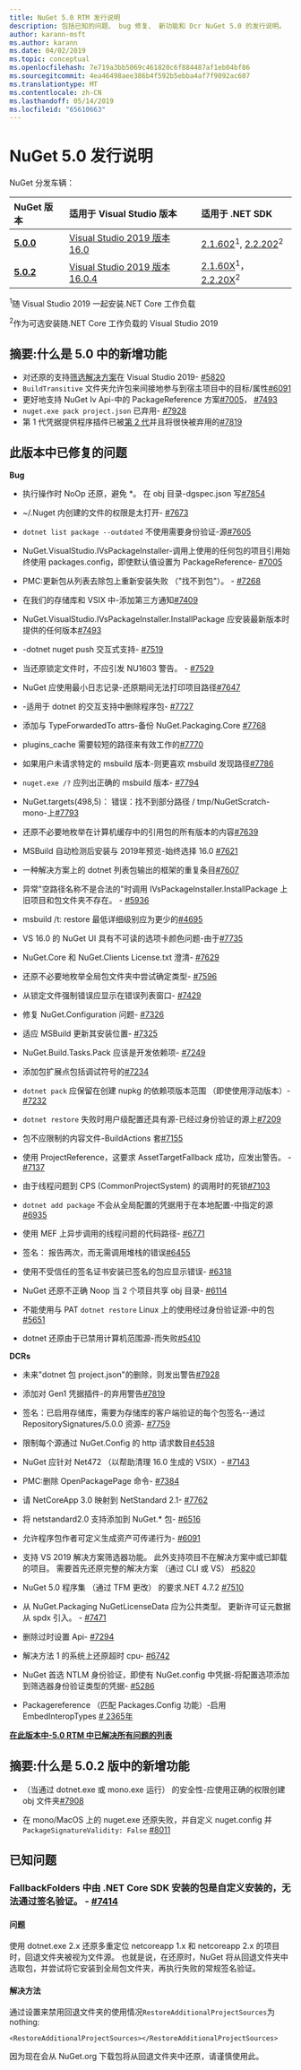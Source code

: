 ```yaml
---
title: NuGet 5.0 RTM 发行说明
description: 包括已知的问题、 bug 修复、 新功能和 Dcr NuGet 5.0 的发行说明。
author: karann-msft
ms.author: karann
ms.date: 04/02/2019
ms.topic: conceptual
ms.openlocfilehash: 7e719a3bb5069c461820c6f884487af1eb04bf86
ms.sourcegitcommit: 4ea46498aee386b4f592b5ebba4af7f9092ac607
ms.translationtype: MT
ms.contentlocale: zh-CN
ms.lasthandoff: 05/14/2019
ms.locfileid: "65610663"
---
```

# <a name="nuget-50-release-notes"></a>NuGet 5.0 发行说明

NuGet 分发车辆：

| NuGet 版本 | 适用于 Visual Studio 版本| 适用于 .NET SDK|
|:---|:---|:---|
| [**5.0.0**](https://nuget.org/downloads) | [Visual Studio 2019 版本 16.0](https://visualstudio.microsoft.com/downloads/) | [2.1.602](https://dotnet.microsoft.com/download/dotnet-core/2.1)<sup>1</sup>, [2.2.202](https://dotnet.microsoft.com/download/dotnet-core/2.2)<sup>2</sup> |
| [**5.0.2**](https://nuget.org/downloads) | [Visual Studio 2019 版本 16.0.4](https://visualstudio.microsoft.com/downloads/) | [2.1.60X](https://dotnet.microsoft.com/download/dotnet-core/2.1)<sup>1</sup>， [2.2.20X](https://dotnet.microsoft.com/download/dotnet-core/2.2)<sup>2</sup> |

<sup>1</sup>随 Visual Studio 2019 一起安装.NET Core 工作负载 

<sup>2</sup>作为可选安装随.NET Core 工作负载的 Visual Studio 2019

## <a name="summary-whats-new-in-50"></a>摘要:什么是 5.0 中的新增功能

* 对还原的支持[筛选解决方案](https://docs.microsoft.com/en-us/visualstudio/ide/filtered-solutions?view=vs-2019)在 Visual Studio 2019- [#5820](https://github.com/NuGet/Home/issues/5820)
* `BuildTransitive` 文件夹允许包来间接地参与到宿主项目中的目标/属性[#6091](https://github.com/NuGet/Home/issues/6091)
* 更好地支持 NuGet Iv Api-中的 PackageReference 方案[#7005](https://github.com/NuGet/Home/issues/7005)， [#7493](https://github.com/NuGet/Home/issues/7493)
* `nuget.exe pack project.json` 已弃用- [#7928](https://github.com/NuGet/Home/issues/7928)
* 第 1 代凭据提供程序插件已被[第 2 代](https://aka.ms/nuget-cross-platform-authentication-plugin)并且将很快被弃用的[#7819](https://github.com/NuGet/Home/issues/7819)

## <a name="issues-fixed-in-this-release"></a>此版本中已修复的问题

**Bug**

* 执行操作时 NoOp 还原，避免 *。 在 obj 目录-dgspec.json 写[#7854](https://github.com/NuGet/Home/issues/7854)

* ~/.Nuget 内创建的文件的权限是太打开- [#7673](https://github.com/NuGet/Home/issues/7673)

* `dotnet list package --outdated` 不使用需要身份验证-源[#7605](https://github.com/NuGet/Home/issues/7605)

* NuGet.VisualStudio.IVsPackageInstaller-调用上使用的任何包的项目引用始终使用 packages.config，即使默认值设置为 PackageReference- [#7005](https://github.com/NuGet/Home/issues/7005)

* PMC:更新包从列表去除包上重新安装失败 （"找不到包"）。 - [#7268](https://github.com/NuGet/Home/issues/7268)

* 在我们的存储库和 VSIX 中-添加第三方通知[#7409](https://github.com/NuGet/Home/issues/7409)

* NuGet.VisualStudio.IVsPackageInstaller.InstallPackage 应安装最新版本时提供的任何版本[#7493](https://github.com/NuGet/Home/issues/7493)

* -dotnet nuget push 交互式支持- [#7519](https://github.com/NuGet/Home/issues/7519)

* 当还原锁定文件时，不应引发 NU1603 警告。 - [#7529](https://github.com/NuGet/Home/issues/7529)

* NuGet 应使用最小日志记录-还原期间无法打印项目路径[#7647](https://github.com/NuGet/Home/issues/7647)

* -适用于 dotnet 的交互支持中删除程序包- [#7727](https://github.com/NuGet/Home/issues/7727)

* 添加与 TypeForwardedTo attrs-备份 NuGet.Packaging.Core [#7768](https://github.com/NuGet/Home/issues/7768)

* plugins_cache 需要较短的路径来有效工作的[#7770](https://github.com/NuGet/Home/issues/7770)

* 如果用户未请求特定的 msbuild 版本-则更喜欢 msbuild 发现路径[#7786](https://github.com/NuGet/Home/issues/7786)

* `nuget.exe /?` 应列出正确的 msbuild 版本- [#7794](https://github.com/NuGet/Home/issues/7794)

* NuGet.targets(498,5)： 错误：找不到部分路径 / tmp/NuGetScratch-mono-上[#7793](https://github.com/NuGet/Home/issues/7793)

* 还原不必要地枚举在计算机缓存中的引用包的所有版本的内容[#7639](https://github.com/NuGet/Home/issues/7639)

* MSBuild 自动检测后安装与 2019年预览-始终选择 16.0 [#7621](https://github.com/NuGet/Home/issues/7621)

* 一种解决方案上的 dotnet 列表包输出的框架的重复条目[#7607](https://github.com/NuGet/Home/issues/7607)

* 异常"空路径名称不是合法的"时调用 IVsPackageInstaller.InstallPackage 上旧项目和包文件夹不存在。 - [#5936](https://github.com/NuGet/Home/issues/5936)

* msbuild /t: restore 最低详细级别应为更少的[#4695](https://github.com/NuGet/Home/issues/4695)

* VS 16.0 的 NuGet UI 具有不可读的选项卡颜色问题-由于[#7735](https://github.com/NuGet/Home/issues/7735)

* NuGet.Core 和 NuGet.Clients License.txt 澄清- [#7629](https://github.com/NuGet/Home/issues/7629)

* 还原不必要地枚举全局包文件夹中尝试确定类型- [#7596](https://github.com/NuGet/Home/issues/7596)

* 从锁定文件强制错误应显示在错误列表窗口- [#7429](https://github.com/NuGet/Home/issues/7429)

* 修复 NuGet.Configuration 问题- [#7326](https://github.com/NuGet/Home/issues/7326)

* 适应 MSBuild 更新其安装位置- [#7325](https://github.com/NuGet/Home/issues/7325)

* NuGet.Build.Tasks.Pack 应该是开发依赖项- [#7249](https://github.com/NuGet/Home/issues/7249)

* 添加包扩展点包括调试符号的[#7234](https://github.com/NuGet/Home/issues/7234)

* `dotnet pack` 应保留在创建 nupkg 的依赖项版本范围 （即使使用浮动版本）- [#7232](https://github.com/NuGet/Home/issues/7232)

* `dotnet restore` 失败时用户级配置还具有源-已经过身份验证的源上[#7209](https://github.com/NuGet/Home/issues/7209)

* 包不应限制的内容文件-BuildActions 套[#7155](https://github.com/NuGet/Home/issues/7155)

* 使用 ProjectReference，这要求 AssetTargetFallback 成功，应发出警告。 - [#7137](https://github.com/NuGet/Home/issues/7137)

* 由于线程问题到 CPS (CommonProjectSystem) 的调用时的死锁[#7103](https://github.com/NuGet/Home/issues/7103)

* `dotnet add package` 不会从全局配置的凭据用于在本地配置-中指定的源[#6935](https://github.com/NuGet/Home/issues/6935)

* 使用 MEF 上异步调用的线程问题的代码路径- [#6771](https://github.com/NuGet/Home/issues/6771)

* 签名： 报告两次，而无需调用堆栈的错误[#6455](https://github.com/NuGet/Home/issues/6455)

* 使用不受信任的签名证书安装已签名的包应显示错误- [#6318](https://github.com/NuGet/Home/issues/6318)

* NuGet 还原不正确 Noop 当 2 个项目共享 obj 目录- [#6114](https://github.com/NuGet/Home/issues/6114)

* 不能使用与 PAT `dotnet restore` Linux 上的使用经过身份验证源-中的包[#5651](https://github.com/NuGet/Home/issues/5651)

* dotnet 还原由于已禁用计算机范围源-而失败[#5410](https://github.com/NuGet/Home/issues/5410)

**DCRs**

* 未来"dotnet 包 project.json"的删除，则发出警告[#7928](https://github.com/NuGet/Home/issues/7928)
 
* 添加对 Gen1 凭据插件-的弃用警告[#7819](https://github.com/NuGet/Home/issues/7819)
 
* 签名：已启用存储库，需要为存储库的客户端验证的每个包签名--通过 RepositorySignatures/5.0.0 资源- [#7759](https://github.com/NuGet/Home/issues/7759)

* 限制每个源通过 NuGet.Config 的 http 请求数目[#4538](https://github.com/NuGet/Home/issues/4538)

* NuGet 应针对 Net472 （以帮助清理 16.0 生成的 VSIX）- [#7143](https://github.com/NuGet/Home/issues/7143)

* PMC:删除 OpenPackagePage 命令- [#7384](https://github.com/NuGet/Home/issues/7384)

* 请 NetCoreApp 3.0 映射到 NetStandard 2.1- [#7762](https://github.com/NuGet/Home/issues/7762)

* 将 netstandard2.0 支持添加到 NuGet.* 包- [#6516](https://github.com/NuGet/Home/issues/6516)

* 允许程序包作者可定义生成资产可传递行为- [#6091](https://github.com/NuGet/Home/issues/6091)

* 支持 VS 2019 解决方案筛选器功能。 此外支持项目不在解决方案中或已卸载的项目。 需要首先还原完整的解决方案 （通过 CLI 或 VS） [#5820](https://github.com/NuGet/Home/issues/5820)

* NuGet 5.0 程序集 （通过 TFM 更改） 的要求.NET 4.7.2 [#7510](https://github.com/NuGet/Home/issues/7510)

* 从 NuGet.Packaging NuGetLicenseData 应为公共类型。 更新许可证元数据从 spdx 引入。 - [#7471](https://github.com/NuGet/Home/issues/7471)

* 删除过时设置 Api- [#7294](https://github.com/NuGet/Home/issues/7294)

* 解决方法 1 的系统上还原超时 cpu- [#6742](https://github.com/NuGet/Home/issues/6742)

* NuGet 首选 NTLM 身份验证，即使有 NuGet.config 中凭据-将配置选项添加到筛选器身份验证类型的凭据- [#5286](https://github.com/NuGet/Home/issues/5286)

* Packagereference （匹配 Packages.Config 功能）-启用 EmbedInteropTypes [# 2365年](https://github.com/NuGet/Home/issues/2365)

**[在此版本中-5.0 RTM 中已解决所有问题的列表](https://github.com/NuGet/Home/milestone/84?closed=1)**

## <a name="summary-whats-new-in-502"></a>摘要:什么是 5.0.2 版中的新增功能

* （当通过 dotnet.exe 或 mono.exe 运行） 的安全性-应使用正确的权限创建 obj 文件夹[#7908](https://github.com/NuGet/Home/issues/7908)

* 在 mono/MacOS 上的 nuget.exe 还原失败，并自定义 nuget.config 并`PackageSignatureValidity: False` [#8011](https://github.com/NuGet/Home/issues/8011)


## <a name="known-issues"></a>已知问题

### <a name="packages-in-fallbackfolders-installed-by-net-core-sdk-are-custom-installed-and-fail-signature-validation---7414httpsgithubcomnugethomeissues7414"></a>FallbackFolders 中由 .NET Core SDK 安装的包是自定义安装的，无法通过签名验证。 - [#7414](https://github.com/NuGet/Home/issues/7414)
#### <a name="issue"></a>问题
使用 dotnet.exe 2.x 还原多重定位 netcoreapp 1.x 和 netcoreapp 2.x 的项目时，回退文件夹被视为文件源。 也就是说，在还原时，NuGet 将从回退文件夹中选取包，并尝试将它安装到全局包文件夹，再执行失败的常规签名验证。<br>
#### <a name="workaround"></a>解决方法
通过设置来禁用回退文件夹的使用情况`RestoreAdditionalProjectSources`为 nothing:

`<RestoreAdditionalProjectSources></RestoreAdditionalProjectSources>`

因为现在会从 NuGet.org 下载包将从回退文件夹中还原，请谨慎使用此。
